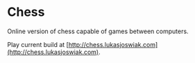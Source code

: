 Chess
======

Online version of chess capable of games between computers.

Play current build at [http://chess.lukasjoswiak.com](http://chess.lukasjoswiak.com).
